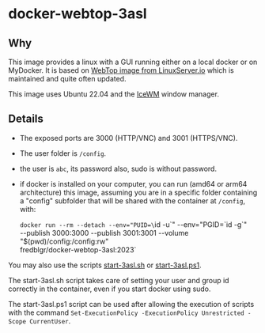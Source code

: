 
# docker-webtop-3asl

## Why

This image provides a linux with a GUI running either on a local docker or on MyDocker. 
It is based on [WebTop image from LinuxServer.io](https://github.com/linuxserver/docker-webtop) 
which is maintained and quite often updated.

This image uses Ubuntu 22.04 and the [IceWM](https://ice-wm.org) window manager.

## Details

- The exposed ports are 3000 (HTTP/VNC) and 3001 (HTTPS/VNC).
- The user folder is `/config`.
- the user is `abc`, its password also, sudo is without password.
- if docker is installed on your computer, you can run (amd64 or arm64 architecture) this 
  image, assuming you are in a specific folder containing a "config" subfolder that will 
  be shared with the container at `/config`, with:
  
  `docker run --rm --detach --env="PUID=\`id -u\`" --env="PGID=\`id -g\`" \
  	--publish 3000:3000 --publish 3001:3001 --volume "$(pwd)/config:/config:rw" \
    fredblgr/docker-webtop-3asl:2023`

You may also use the scripts [start-3asl.sh](https://github.com/Frederic-Boulanger-UPS/docker-webtop-3asl/blob/main/start-3asl.sh) or [start-3asl.ps1](https://github.com/Frederic-Boulanger-UPS/docker-webtop-3asl/blob/main/start-3asl.ps1).

The start-3asl.sh script takes care of setting your user and group id correctly in the container, even if you start docker using sudo.

The start-3asl.ps1 script can be used after allowing the execution of scripts with the command ```Set-ExecutionPolicy -ExecutionPolicy Unrestricted -Scope CurrentUser```.

